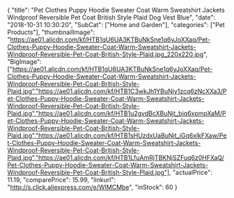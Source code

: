 {
	"title": "Pet Clothes Puppy Hoodie Sweater Coat Warm Sweatshirt Jackets Windproof Reversible Pet Coat British Style Plaid Dog Vest Blue",
	"date": "2018-10-31 10:30:20",
	"SubCat": ["Home and Garden"],
	"categories": ["Pet Products"],
	"thumbnailImage": "https://ae01.alicdn.com/kf/HTB1qU6UA3KTBuNkSne1q6yJoXXaq/Pet-Clothes-Puppy-Hoodie-Sweater-Coat-Warm-Sweatshirt-Jackets-Windproof-Reversible-Pet-Coat-British-Style-Plaid.jpg_220x220.jpg",
	"BigImage": ["https://ae01.alicdn.com/kf/HTB1qU6UA3KTBuNkSne1q6yJoXXaq/Pet-Clothes-Puppy-Hoodie-Sweater-Coat-Warm-Sweatshirt-Jackets-Windproof-Reversible-Pet-Coat-British-Style-Plaid.jpg","https://ae01.alicdn.com/kf/HTB1C3wkJh1YBuNjy1zcq6zNcXXa3/Pet-Clothes-Puppy-Hoodie-Sweater-Coat-Warm-Sweatshirt-Jackets-Windproof-Reversible-Pet-Coat-British-Style-Plaid.jpg","https://ae01.alicdn.com/kf/HTB1u2gvdBcXBuNjt_biq6xpmpXaM/Pet-Clothes-Puppy-Hoodie-Sweater-Coat-Warm-Sweatshirt-Jackets-Windproof-Reversible-Pet-Coat-British-Style-Plaid.jpg","https://ae01.alicdn.com/kf/HTB1sHUzdxUaBuNjt_iGq6xlkFXaw/Pet-Clothes-Puppy-Hoodie-Sweater-Coat-Warm-Sweatshirt-Jackets-Windproof-Reversible-Pet-Coat-British-Style-Plaid.jpg","https://ae01.alicdn.com/kf/HTB1LfuAmRjTBKNjSZFuq6z0HFXaQ/Pet-Clothes-Puppy-Hoodie-Sweater-Coat-Warm-Sweatshirt-Jackets-Windproof-Reversible-Pet-Coat-British-Style-Plaid.jpg"],
	"actualPrice": 11.19,
	"comparePrice": 15.99,
	"linkurl": "http://s.click.aliexpress.com/e/WIMCMbe",
	"inStock": 60
}
